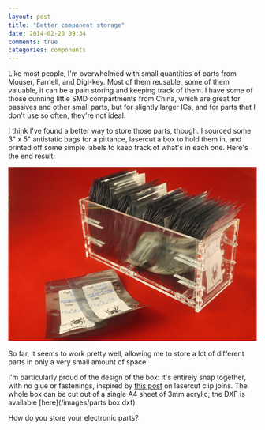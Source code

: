 ```yaml
---
layout: post
title: "Better component storage"
date: 2014-02-20 09:34
comments: true
categories: components
---
```


Like most people, I'm overwhelmed with small quantities of parts from Mouser, Farnell, and Digi-key. Most of them reusable, some of them valuable, it can be a pain storing and keeping track of them. I have some of those cunning little SMD compartments from China, which are great for passives and other small parts, but for slightly larger ICs, and for parts that I don't use so often, they're not ideal.

I think I've found a better way to store those parts, though. I sourced some 3" x 5" antistatic bags for a pittance, lasercut a box to hold them in, and printed off some simple labels to keep track of what's in each one. Here's the end result:

<img src="/images/component storage.jpg" width="600">

So far, it seems to work pretty well, allowing me to store a lot of different parts in only a very small amount of space.

I'm particularly proud of the design of the box: it's entirely snap together, with no glue or fastenings, inspired by [this post](http://www.deferredprocrastination.co.uk/blog/2013/so-whats-a-practical-laser-cut-clip-size/) on lasercut clip joins. The whole box can be cut out of a single A4 sheet of 3mm acrylic; the DXF is available [here](/images/parts box.dxf).

How do you store your electronic parts?
